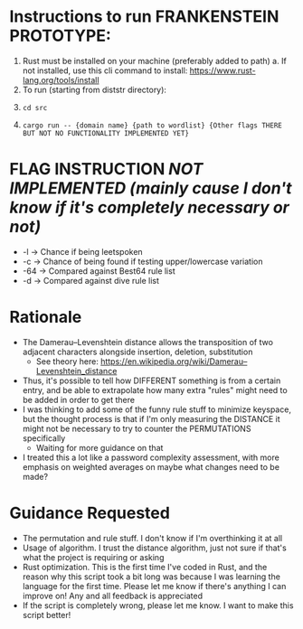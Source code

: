 # Instructions to run **FRANKENSTEIN PROTOTYPE**:

1. Rust must be installed on your machine (preferably added to path)
    a. If not installed, use this cli command to install: https://www.rust-lang.org/tools/install
2. To run (starting from diststr directory):
3.     cd src
4.     cargo run -- {domain name} {path to wordlist} {Other flags THERE BUT NOT NO FUNCTIONALITY IMPLEMENTED YET}
# FLAG INSTRUCTION ***NOT IMPLEMENTED (mainly cause I don't know if it's completely necessary or not)***
- -l -> Chance if being leetspoken
- -c -> Chance of being found if testing upper/lowercase variation
- -64 -> Compared against Best64 rule list
- -d -> Compared against dive rule list

# Rationale
- The Damerau–Levenshtein distance allows the transposition of two adjacent characters alongside insertion, deletion, substitution
    - See theory here: https://en.wikipedia.org/wiki/Damerau–Levenshtein_distance
- Thus, it's possible to tell how DIFFERENT something is from a certain entry, and be able to extrapolate how many extra "rules" might need to be added in order to get there
- I was thinking to add some of the funny rule stuff to minimize keyspace, but the thought process is that if I'm only measuring the DISTANCE it might not be necessary to try to counter the PERMUTATIONS specifically
    - Waiting for more guidance on that
- I treated this a lot like a password complexity assessment, with more emphasis on weighted averages on maybe what changes need to be made?

# Guidance Requested
- The permutation and rule stuff. I don't know if I'm overthinking it at all
- Usage of algorithm. I trust the distance algorithm, just not sure if that's what the project is requiring or asking
- Rust optimization. This is the first time I've coded in Rust, and the reason why this script took a bit long was because I was learning the language for the first time. Please let me know if there's anything I can improve on! Any and all feedback is appreciated
- If the script is completely wrong, please let me know. I want to make this script better!

